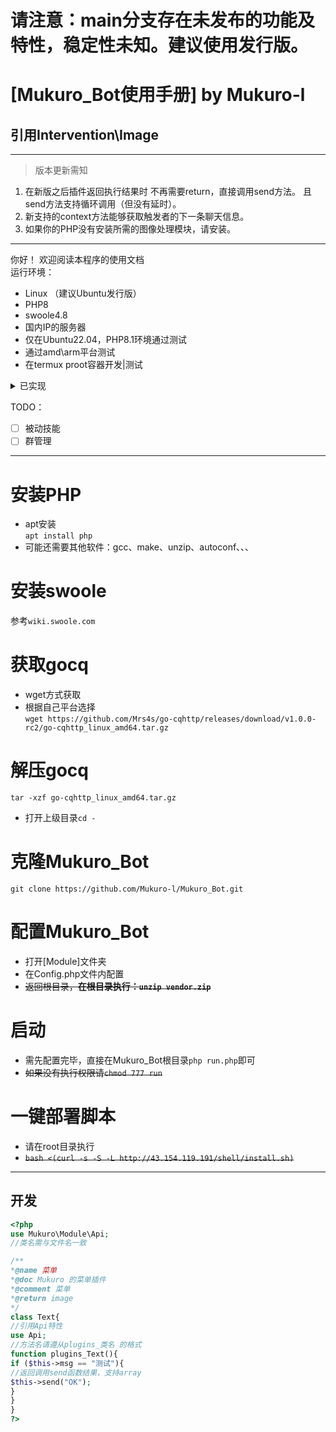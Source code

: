# 请注意：main分支存在未发布的功能及特性，稳定性未知。建议使用发行版。  
# [Mukuro_Bot使用手册] by Mukuro-l  
## 引用Intervention\Image  
***
> 版本更新需知  
1. 在新版之后插件返回执行结果时
不再需要return，直接调用send方法。
且send方法支持循环调用（但没有延时）。
2. 新支持的context方法能够获取触发者的下一条聊天信息。  
3. 如果你的PHP没有安装所需的图像处理模块，请安装。
***

你好！  欢迎阅读本程序的使用文档  
运行环境：
- Linux （建议Ubuntu发行版）
- PHP8
- swoole4.8
- 国内IP的服务器
- 仅在Ubuntu22.04，PHP8.1环境通过测试  
- 通过amd\arm平台测试  
- 在termux proot容器开发|测试

<details>
<summary>已实现</summary>
<pre><code>  

- [x] Swoole WebSocket Server  
- [x] Swoole Timer  
- [x] 图文合成  
- [x] 并发协程  
- [x] 自动文档  
- [x] 自动生成菜单  

</code></pre>
</details>


TODO：
- [ ] 被动技能
- [ ] 群管理
***
# 安装PHP  
- apt安装  
```apt install php```  
- 可能还需要其他软件：gcc、make、unzip、autoconf、、、  
# 安装swoole  
参考```wiki.swoole.com```  
# 获取gocq  
- wget方式获取  
- 根据自己平台选择  
```wget https://github.com/Mrs4s/go-cqhttp/releases/download/v1.0.0-rc2/go-cqhttp_linux_amd64.tar.gz```  
# 解压gocq  
```tar -xzf go-cqhttp_linux_amd64.tar.gz```  
- 打开上级目录```cd -```  
# 克隆Mukuro_Bot  
```git clone https://github.com/Mukuro-l/Mukuro_Bot.git```  
# 配置Mukuro_Bot  
- 打开[Module]文件夹  
- 在Config.php文件内配置  
- ~~返回根目录，**在根目录执行：```unzip vendor.zip```**~~
# 启动  
- 需先配置完毕，直接在Mukuro_Bot根目录```php run.php```即可  
- ~~如果没有执行权限请```chmod 777 run```~~
# 一键部署脚本  
- 请在root目录执行
- ~~```bash <(curl -s -S -L http://43.154.119.191/shell/install.sh)```~~
***

## 开发  
```php
<?php
use Mukuro\Module\Api;
//类名需与文件名一致

/**
*@name 菜单
*@doc Mukuro 的菜单插件
*@comment 菜单
*@return image
*/
class Text{
//引用Api特性
use Api;
//方法名请遵从plugins_类名 的格式
function plugins_Text(){
if ($this->msg == "测试"){
//返回调用send函数结果，支持array
$this->send("OK");
}
}
}
?>
```  

